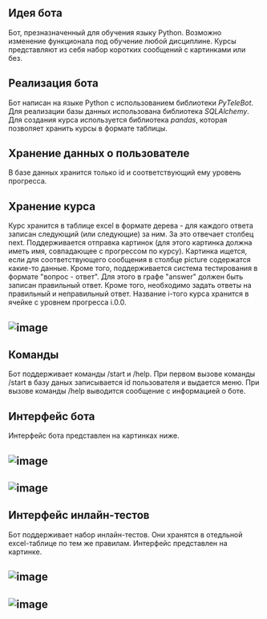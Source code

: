 ## Идея бота
Бот, презназначенный для обучения языку Python. Возможно изменение функционала под обучение любой дисциплине. Курсы представляют из себя набор коротких сообщений с картинками или без.

## Реализация бота
Бот написан на языке Python с использованием библиотеки *PyTeleBot*. Для реализации базы данных использована библиотека *SQLAlchemy*. Для создания курса используется библиотека *pandas*, которая позволяет хранить курсы в формате таблицы.

## Хранение данных о пользователе
В базе данных хранится только id и соответствующий ему уровень прогресса.

## Хранение курса
Курс хранится в таблице excel в формате дерева - для каждого ответа записан следующий (или следующие) за ним. За это отвечает столбец next. Поддерживается отправка картинок (для этого картинка должна иметь имя, совпадающее с прогрессом по курсу). Картинка ищется, если для соответствующего сообщения в столбце picture содержатся какие-то данные. Кроме того, поддерживается система тестирования в формате "вопрос - ответ". Для этого в графе "answer" должен быть записан правильный ответ. Кроме того, необходимо задать ответы на правильный и неправильный ответ. Название i-того курса хранится в ячейке с уровнем прогресса i.0.0.
## ![image](https://user-images.githubusercontent.com/52496357/120472477-9a934280-c3ae-11eb-87f2-63e15c08771a.png)

## Команды
Бот поддерживает команды /start и /help. При первом вызове команды /start в базу даных записывается id пользователя и выдается меню. При вызове команды /help выводится сообщение с информацией о боте.

## Интерфейс бота
Интерфейс бота представлен на картинках ниже.

## ![image](https://user-images.githubusercontent.com/52496357/120659561-27adc880-c48f-11eb-9fbd-10ce6785cdc9.png)
## ![image](https://user-images.githubusercontent.com/52496357/120659593-309e9a00-c48f-11eb-82a6-f2807dbac449.png)


## Интерфейс инлайн-тестов
Бот поддерживает набор инлайн-тестов. Они хранятся в отедльной excel-таблице по тем же правилам. Интерфейс представлен на картинке.
## ![image](https://user-images.githubusercontent.com/52496357/120659463-0fd64480-c48f-11eb-9932-2ed3c831dfff.png)

## ![image](https://user-images.githubusercontent.com/52496357/120659515-1e246080-c48f-11eb-8fae-979865987ec9.png)
